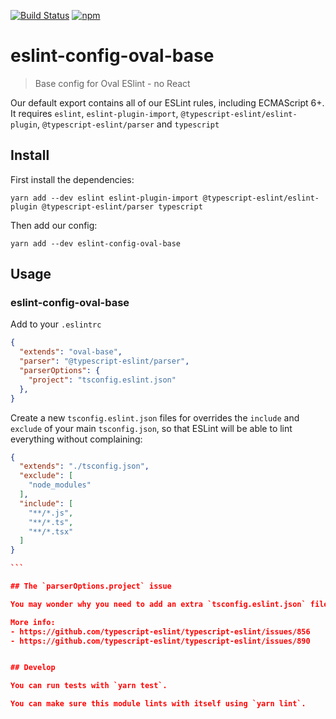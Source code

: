 [![Build Status](https://travis-ci.org/OvalMoney/javascript.svg?branch=master)](https://travis-ci.org/OvalMoney/javascript) [![npm](https://img.shields.io/npm/v/eslint-config-oval-base.svg?style=flat)](https://www.npmjs.com/package/eslint-config-oval-base)

# eslint-config-oval-base

> Base config for Oval ESlint - no React

Our default export contains all of our ESLint rules, including ECMAScript 6+. It requires `eslint`, `eslint-plugin-import`, `@typescript-eslint/eslint-plugin`, `@typescript-eslint/parser` and `typescript`

## Install

First install the dependencies:

```
yarn add --dev eslint eslint-plugin-import @typescript-eslint/eslint-plugin @typescript-eslint/parser typescript
```

Then add our config:

```
yarn add --dev eslint-config-oval-base
```

## Usage

### eslint-config-oval-base

Add to your `.eslintrc`
```json
{
  "extends": "oval-base",
  "parser": "@typescript-eslint/parser",
  "parserOptions": {
    "project": "tsconfig.eslint.json"
  },
}
```

Create a new `tsconfig.eslint.json` files for overrides the `include` and `exclude` of your main `tsconfig.json`, so that ESLint will be able to lint everything without complaining:
```json
{
  "extends": "./tsconfig.json",
  "exclude": [
    "node_modules"
  ],
  "include": [
    "**/*.js",
    "**/*.ts",
    "**/*.tsx"
  ]
}

``` 

## The `parserOptions.project` issue

You may wonder why you need to add an extra `tsconfig.eslint.json` file: this is kinda a problem with some rules that come from `@typescript-eslint` that need type information during the linting process, this is why you need to add a `projectOptions.project` to your `.eslintrc`. At this point ESLint will lint **only files specified within the `include` array of the `tsconfig` you choose**, this actually why you need to create a new `tsconfig.eslint.json`, extends your main `tsconfig` for having type information available to ESLint and then just re-include everythin you need to lint.

More info:
- https://github.com/typescript-eslint/typescript-eslint/issues/856
- https://github.com/typescript-eslint/typescript-eslint/issues/890


## Develop

You can run tests with `yarn test`.

You can make sure this module lints with itself using `yarn lint`.
